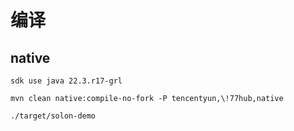 
# 编译

## native
```shell
sdk use java 22.3.r17-grl

mvn clean native:compile-no-fork -P tencentyun,\!77hub,native

./target/solon-demo 
```